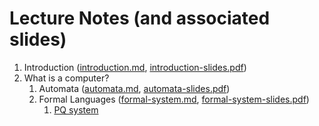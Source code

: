 # Lecture Notes (and associated slides)

1. Introduction ([introduction.md](introduction.md), [introduction-slides.pdf](introduction-slides.pdf))
1. What is a computer? 
   1. Automata ([automata.md](theory/automata.md), [automata-slides.pdf](theory/automata-slides.pdf))
   1. Formal Languages ([formal-system.md](theory/formal-system.md), [formal-system-slides.pdf](theory/formal-system-slides.pdf))
      1. [PQ system](theory/pq-system.md)
